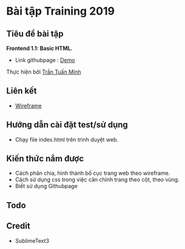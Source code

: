# Bài tập Training 2019

## Tiêu đề bài tập
**Frontend 1.1: Basic HTML.**
- Link githubpage : [Demo](https://minh71297.github.io/training_2019/)

Thực hiện bởi [Trần Tuấn Minh](https://github.com/minh71297)

## Liên kết
- [Wireframe](https://www.lucidchart.com/documents/edit/1ad61b7b-305c-4fff-8e9b-ac2c11079ac6/0)

## Hướng dẫn cài đặt test/sử dụng
- Chạy file index.html trên trình duyệt web.

## Kiến thức nắm được
- Cách phân chia, hình thành bố cục trang web theo wireframe.
- Cách sử dụng css trong việc căn chỉnh trang theo cột, theo vùng.
- Biết sử dụng Githubpage

## Todo

## Credit
- SublimeText3